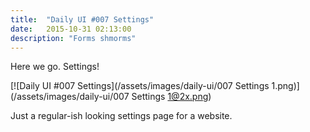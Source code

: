 ```yaml
---
title:  "Daily UI #007 Settings"
date:   2015-10-31 02:13:00
description: "Forms shmorms"
---
```


Here we go. Settings!

[![Daily UI #007 Settings](/assets/images/daily-ui/007 Settings 1.png)](/assets/images/daily-ui/007 Settings 1@2x.png)

Just a regular-ish looking settings page for a website.

